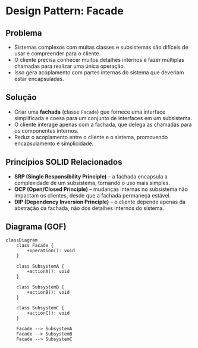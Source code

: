 # Design Pattern: Facade

## Problema

- Sistemas complexos com muitas classes e subsistemas são difíceis de usar e compreender para o cliente.
- O cliente precisa conhecer muitos detalhes internos e fazer múltiplas chamadas para realizar uma única operação.
- Isso gera acoplamento com partes internas do sistema que deveriam estar encapsuladas.

## Solução

- Criar uma **fachada** (classe `Facade`) que fornece uma interface simplificada e coesa para um conjunto de interfaces em um subsistema.
- O cliente interage apenas com a fachada, que delega as chamadas para os componentes internos.
- Reduz o acoplamento entre o cliente e o sistema, promovendo encapsulamento e simplicidade.

## Princípios SOLID Relacionados

- **SRP (Single Responsibility Principle)** – a fachada encapsula a complexidade de um subsistema, tornando o uso mais simples.
- **OCP (Open/Closed Principle)** – mudanças internas no subsistema não impactam os clientes, desde que a fachada permaneça estável.
- **DIP (Dependency Inversion Principle)** – o cliente depende apenas da abstração da fachada, não dos detalhes internos do sistema.

## Diagrama (GOF)

```mermaid
classDiagram
    class Facade {
        +operation(): void
    }

    class SubsystemA {
        +actionA(): void
    }

    class SubsystemB {
        +actionB(): void
    }

    class SubsystemC {
        +actionC(): void
    }

    Facade --> SubsystemA
    Facade --> SubsystemB
    Facade --> SubsystemC